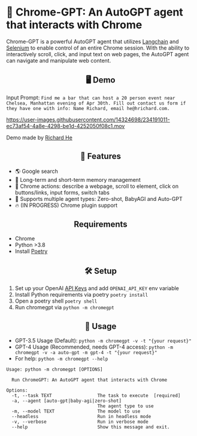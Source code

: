 # 🤖 Chrome-GPT: An AutoGPT agent that interacts with Chrome
 
Chrome-GPT is a powerful AutoGPT agent that utilizes [Langchain](https://github.com/hwchase17/langchain) and [Selenium](https://github.com/SeleniumHQ/selenium) to enable control of an entire Chrome session. With the ability to interactively scroll, click, and input text on web pages, the AutoGPT agent can navigate and manipulate web content.

<h2 align="center"> 🖥️ Demo </h2>

Input Prompt: `Find me a bar that can host a 20 person event near Chelsea, Manhattan evening of Apr 30th. Fill out contact us form if they have one with info: Name Richard, email he@hrichard.com.`

https://user-images.githubusercontent.com/14324698/234191011-ec73af54-4a8e-4298-be1d-4252050f08c1.mov

Demo made by [Richard He](https://twitter.com/RealRichomie)

<h2 align="center"> 🔮 Features </h2>

- 🌎 Google search
- 🧠 Long-term and short-term memory management
- 🔨 Chrome actions: describe a webpage, scroll to element, click on buttons/links, input forms, switch tabs
- 🤖 Supports multiple agent types: Zero-shot, BabyAGI and Auto-GPT
- 🔥 (IN PROGRESS) Chrome plugin support

<h2 align="center"> Requirements </h2>

- Chrome
- Python >3.8
- Install [Poetry](https://python-poetry.org/docs/#installation)

<h2 align="center"> 🛠️ Setup </h2>

1. Set up your OpenAI [API Keys](https://platform.openai.com/account/api-keys) and add `OPENAI_API_KEY` env variable
2. Install Python requirements via poetry `poetry install`
3. Open a poetry shell `poetry shell`
4. Run chromegpt via `python -m chromegpt`

<h2 align="center"> 🧠 Usage </h2>

- GPT-3.5 Usage (Default): `python -m chromegpt -v -t "{your request}"`
- GPT-4 Usage (Recommended, needs GPT-4 access): `python -m chromegpt -v -a auto-gpt -m gpt-4 -t "{your request}"`
- For help: `python -m chromegpt --help`
```
Usage: python -m chromegpt [OPTIONS]

  Run ChromeGPT: An AutoGPT agent that interacts with Chrome

Options:
  -t, --task TEXT                 The task to execute  [required]
  -a, --agent [auto-gpt|baby-agi|zero-shot]
                                  The agent type to use
  -m, --model TEXT                The model to use
  --headless                      Run in headless mode
  -v, --verbose                   Run in verbose mode
  --help                          Show this message and exit.
```
